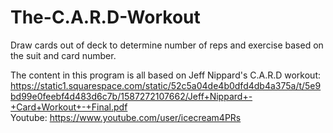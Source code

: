 # The-C.A.R.D-Workout
Draw cards out of deck to determine number of reps and exercise based on the suit and card number.

The content in this program is all based on Jeff Nippard's C.A.R.D workout:
https://static1.squarespace.com/static/52c5a04de4b0dfd4db4a375a/t/5e9bd99e0feebf4d483d6c7b/1587272107662/Jeff+Nippard+-+Card+Workout+-+Final.pdf
<br>
Youtube: https://www.youtube.com/user/icecream4PRs

